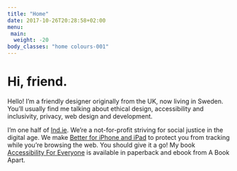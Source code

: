 ```yaml
---
title: "Home"
date: 2017-10-26T20:28:58+02:00
menu:
 main:
  weight: -20
body_classes: "home colours-001"
---
```


# Hi, friend.

Hello! I’m a friendly designer originally from the UK, now living in Sweden. You’ll usually find me talking about ethical design, accessibility and inclusivity, privacy, web design and development.

I’m one half of [Ind.ie](https://ind.ie). We’re a not-for-profit striving for social justice in the digital age. We make [Better for iPhone and iPad](https://better.fyi) to protect you from tracking while you’re browsing the web. You should give it a go! My book [Accessibility For Everyone](https://abookapart.com/products/accessibility-for-everyone) is available in paperback and ebook from A Book Apart.